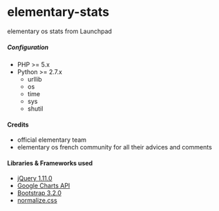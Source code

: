 elementary-stats
================

elementary os stats from Launchpad

##### Configuration

* PHP >= 5.x
* Python >= 2.7.x
    * urllib
    * os
    * time
    * sys
    * shutil

#### Credits

* official elementary team
* elementary os french community for all their advices and comments

#### Libraries & Frameworks used

* [jQuery 1.11.0](https://jquery.com/)
* [Google Charts API](https://developers.google.com/chart/)
* [Bootstrap 3.2.0](http://getbootstrap.com/m)
* [normalize.css](https://github.com/necolas/normalize.css/)